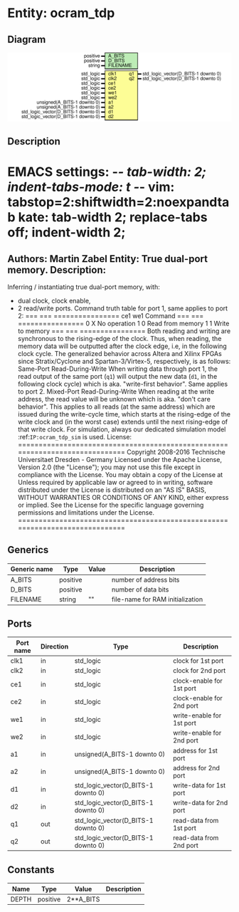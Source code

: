 # Entity: ocram_tdp

## Diagram

![Diagram](ocram_tdp.svg "Diagram")
## Description

EMACS settings: -*-  tab-width: 2; indent-tabs-mode: t -*-
vim: tabstop=2:shiftwidth=2:noexpandtab
kate: tab-width 2; replace-tabs off; indent-width 2;
=============================================================================
Authors:				 	Martin Zabel
Entity:				 	True dual-port memory.
Description:
-------------------------------------
Inferring / instantiating true dual-port memory, with:
* dual clock, clock enable,
* 2 read/write ports.
Command truth table for port 1, same applies to port 2:
=== === ================
ce1 we1 Command
=== === ================
0   X   No operation
1   0   Read from memory
1   1   Write to memory
=== === ================
Both reading and writing are synchronous to the rising-edge of the clock.
Thus, when reading, the memory data will be outputted after the
clock edge, i.e, in the following clock cycle.
The generalized behavior across Altera and Xilinx FPGAs since
Stratix/Cyclone and Spartan-3/Virtex-5, respectively, is as follows:
Same-Port Read-During-Write
  When writing data through port 1, the read output of the same port
  (``q1``) will output the new data (``d1``, in the following clock cycle)
  which is aka. "write-first behavior".
  Same applies to port 2.
Mixed-Port Read-During-Write
  When reading at the write address, the read value will be unknown which is
  aka. "don't care behavior". This applies to all reads (at the same
  address) which are issued during the write-cycle time, which starts at the
  rising-edge of the write clock and (in the worst case) extends
  until the next rising-edge of that write clock.
For simulation, always our dedicated simulation model :ref:`IP:ocram_tdp_sim`
is used.
License:
=============================================================================
Copyright 2008-2016 Technische Universitaet Dresden - Germany
Licensed under the Apache License, Version 2.0 (the "License");
you may not use this file except in compliance with the License.
You may obtain a copy of the License at
Unless required by applicable law or agreed to in writing, software
distributed under the License is distributed on an "AS IS" BASIS,
WITHOUT WARRANTIES OR CONDITIONS OF ANY KIND, either express or implied.
See the License for the specific language governing permissions and
limitations under the License.
=============================================================================
## Generics

| Generic name | Type     | Value | Description                      |
| ------------ | -------- | ----- | -------------------------------- |
| A_BITS       | positive |       | number of address bits           |
| D_BITS       | positive |       | number of data bits              |
| FILENAME     | string   | ""    | file-name for RAM initialization |
## Ports

| Port name | Direction | Type                                | Description               |
| --------- | --------- | ----------------------------------- | ------------------------- |
| clk1      | in        | std_logic                           | clock for 1st port        |
| clk2      | in        | std_logic                           | clock for 2nd port        |
| ce1       | in        | std_logic                           | clock-enable for 1st port |
| ce2       | in        | std_logic                           | clock-enable for 2nd port |
| we1       | in        | std_logic                           | write-enable for 1st port |
| we2       | in        | std_logic                           | write-enable for 2nd port |
| a1        | in        | unsigned(A_BITS-1 downto 0)         | address for 1st port      |
| a2        | in        | unsigned(A_BITS-1 downto 0)         | address for 2nd port      |
| d1        | in        | std_logic_vector(D_BITS-1 downto 0) | write-data for 1st port   |
| d2        | in        | std_logic_vector(D_BITS-1 downto 0) | write-data for 2nd port   |
| q1        | out       | std_logic_vector(D_BITS-1 downto 0) | read-data from 1st port   |
| q2        | out       | std_logic_vector(D_BITS-1 downto 0) | read-data from 2nd port   |
## Constants

| Name  | Type     | Value      | Description |
| ----- | -------- | ---------- | ----------- |
| DEPTH | positive |  2**A_BITS |             |
